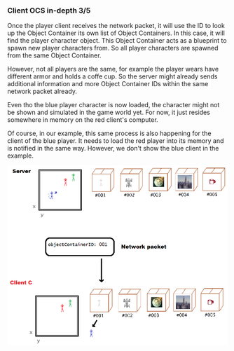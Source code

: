 ### Client OCS in-depth 3/5
Once the player client receives the network packet, it will use the ID to look up the Object Container its own list of Object Containers. In this case, it will find the player character object. This Object Container acts as a blueprint to spawn new player characters from. So all player characters are spawned from the same Object Container.

However, not all players are the same, for example the player wears have different armor and holds a coffe cup. So the server might already sends additional information and more Object Container IDs within the same network packet already.

Even tho the blue player character is now loaded, the character might not be shown and simulated in the game world yet. For now, it just resides somewhere in memory on the red client's computer.

Of course, in our example, this same process is also happening for the client of the blue player. It needs to load the red player into its memory and is notified in the same way. However, we don't show the blue client in the example.

![Image](/images/client_object_container_streaming/image-07.png)
